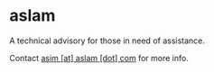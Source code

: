 # aslam

A technical advisory for those in need of assistance.

Contact [asim [at] aslam [dot] com](mailto:asim@aslam.com) for more info.
